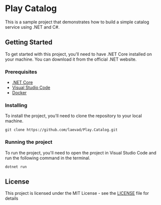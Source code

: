 # Play Catalog

This is a sample project that demonstrates how to build a simple catalog service using .NET and C#.

## Getting Started

To get started with this project, you'll need to have .NET Core installed on your machine. You can download it from the official .NET website.

### Prerequisites

* [.NET Core](https://dotnet.microsoft.com/download)
* [Visual Studio Code](https://code.visualstudio.com/download)
* [Docker](https://www.docker.com/products/docker-desktop)

### Installing

To install the project, you'll need to clone the repository to your local machine.

```
git clone https://github.com/laevad/Play.Catalog.git
```

### Running the project

To run the project, you'll need to open the project in Visual Studio Code and run the following command in the terminal.

```
dotnet run
```

## License

This project is licensed under the MIT License - see the [LICENSE](LICENSE) file for details


